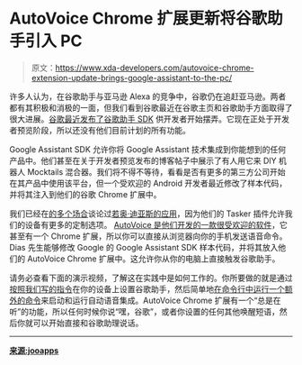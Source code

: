 # AutoVoice Chrome 扩展更新将谷歌助手引入 PC

> 原文：<https://www.xda-developers.com/autovoice-chrome-extension-update-brings-google-assistant-to-the-pc/>

许多人认为，在谷歌助手与亚马逊 Alexa 的竞争中，谷歌仍在追赶亚马逊。两者都有其积极和消极的一面，但我们看到谷歌最近在谷歌主页和谷歌助手方面取得了很大进展。[谷歌最近发布了谷歌助手 SDK](https://www.xda-developers.com/google-launches-the-google-assistant-sdk-for-3rd-party-companies/) 供开发者开始摆弄。它现在正处于开发者预览阶段，所以还没有他们目前计划的所有功能。

Google Assistant SDK 允许你将 Google Assistant 技术集成到你能想到的任何产品中。他们甚至在关于开发者预览发布的博客帖子中展示了有人用它来 DIY 机器人 Mocktails 混合器。我们将不得不等待，看看是否有更多的第三方公司开始在其产品中使用该平台，但一个受欢迎的 Android 开发者最近修改了样本代码，并将其注入到他们的谷歌 Chrome 扩展中。

我们已经在[的多个场合](https://www.xda-developers.com/how-to-listen-to-your-google-voice-voicemail-on-your-google-home/)谈论过[若奥·迪亚斯的应用](https://www.xda-developers.com/how-to-automatically-change-your-keyboard-on-a-per-app-basis/)，因为他们的 Tasker 插件允许我们的设备有更多的定制选项。 [AutoVoice 是他们开发的一款很受欢迎的软件](https://www.xda-developers.com/autovoice-3-0-brings-google-home-amazon-echo-ifttt-integration-and-natural-language-support-to-stable-channel/)，它甚至有一个 Chrome 扩展，所以你可以直接从浏览器向你的手机发送语音命令。Dias 先生能够修改 Google 的 Google Assistant SDK 样本代码，并将其放入他们的 AutoVoice Chrome 扩展中。这允许你从你的电脑上直接触发谷歌助手。

请务必查看下面的演示视频，了解这在实践中是如何工作的。你所要做的就是通过[按照我们写的指令](https://www.xda-developers.com/how-to-get-google-assistant-on-your-windows-mac-or-linux-machine/)在你的设备上设置谷歌助手，然后简单地[在命令行中运行一个额外的命令](https://joaoapps.com/autovoice/how-to-trigger-google-assistant-on-your-pc-with-autovoice/)来启动和运行自动语音集成。AutoVoice Chrome 扩展有一个“总是在听”的功能，所以任何时候你说“嘿，谷歌”，或者你设置的任何其他唤醒短语，然后你就可以开始直接和谷歌助理说话。

* * *

[**来源:jooapps**](https://joaoapps.com/hey-google-trigger-google-assistant-on-your-pc-with-autovoice/)